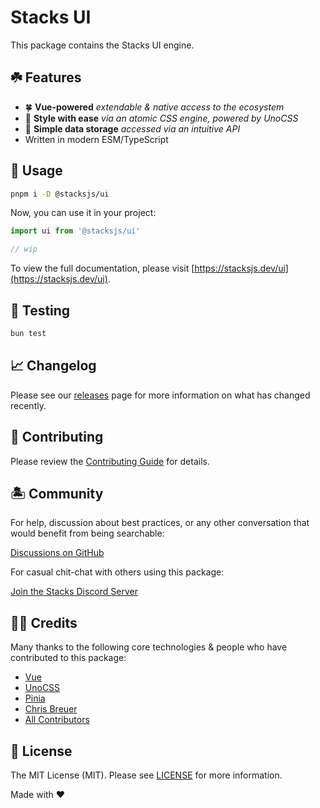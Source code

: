# Stacks UI

This package contains the Stacks UI engine.

## ☘️ Features

- 🍀 **Vue-powered** _extendable & native access to the ecosystem_
- 🎨 **Style with ease** _via an atomic CSS engine, powered by UnoCSS_
- 🍍 **Simple data storage** _accessed via an intuitive API_
- Written in modern ESM/TypeScript

## 🤖 Usage

```bash
pnpm i -D @stacksjs/ui
```

Now, you can use it in your project:

```js
import ui from '@stacksjs/ui'

// wip
```

To view the full documentation, please visit [https://stacksjs.dev/ui](https://stacksjs.dev/ui).

## 🧪 Testing

```bash
bun test
```

## 📈 Changelog

Please see our [releases](https://github.com/stacksjs/stacks/releases) page for more information on what has changed recently.

## 🚜 Contributing

Please review the [Contributing Guide](https://github.com/stacksjs/contributing) for details.

## 🏝 Community

For help, discussion about best practices, or any other conversation that would benefit from being searchable:

[Discussions on GitHub](https://github.com/stacksjs/stacks/discussions)

For casual chit-chat with others using this package:

[Join the Stacks Discord Server](https://discord.ow3.org)

## 🙏🏼 Credits

Many thanks to the following core technologies & people who have contributed to this package:

- [Vue](https://vuejs.org)
- [UnoCSS](https://github.com/unocss/unocss)
- [Pinia](https://pinia.vuejs.org)
- [Chris Breuer](https://github.com/chrisbbreuer)
- [All Contributors](../../contributors)

## 📄 License

The MIT License (MIT). Please see [LICENSE](https://github.com/stacksjs/stacks/tree/main/LICENSE.md) for more information.

Made with ❤️
